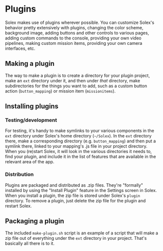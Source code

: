 # Plugins

Solex makes use of plugins wherever possible. You can customize Solex's behavior pretty extensively with plugins, changing the color scheme, background image, adding buttons and other controls to various pages, adding custom commands to the console, providing your own video pipelines, making custom mission items, providing your own camera interfaces, etc.

## Making a plugin

The way to make a plugin is to create a directory for your plugin project, make an `ext` directory under it, and then under _that_ directory, make subdirectories for the things you want to add, such as a custom button action (`button_mapping`) or mission item (`missionitems`). 

## Installing plugins

### Testing/development
For testing, it's handy to make symlinks to your various components in the `ext` directory under Solex's home directory (`~/Solex`). In the `ext` directory there, make a corresponding directory (e.g. `button_mapping`) and then put a symlink there, linked to your mapping's .js file in your project directory. When you (re)start Solex, it will look in the various directories it needs to, find your plugin, and include it in the list of features that are available in the relevant area of the app.

### Distribution
Plugins are packaged and distributed as .zip files. They're "formally" installed by using the "Install Plugin" feature in the Settings screen in Solex. When you install a plugin, the zip file is stored under Solex's `plugin` directory. To remove a plugin, just delete the zip file for the plugin and restart Solex.

## Packaging a plugin

The included `make-plugin.sh` script is an example of a script that will make a zip file out of everything under the `ext` directory in your project. That's basically all there is to it.

